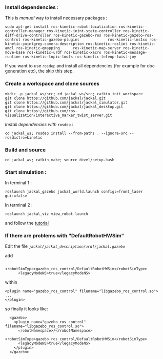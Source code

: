 ### Install dependencies :

This is *manual* way to install necessary packages :
```
sudo apt-get install ros-kinetic-robot-localization ros-kinetic-controller-manager ros-kinetic-joint-state-controller ros-kinetic-diff-drive-controller ros-kinetic-gazebo-ros ros-kinetic-gazebo-ros-control ros-kinetic-gazebo-plugins             ros-kinetic-lms1xx ros-kinetic-pointgrey-camera-description ros-kinetic-roslint ros-kinetic-amcl ros-kinetic-gmapping      ros-kinetic-map-server ros-kinetic-move-base ros-kinetic-urdf ros-kinetic-xacro ros-kinetic-message-runtime ros-kinetic-topic-tools ros-kinetic-teleop-twist-joy
```
If you want to use `rosdep` and install all dependencies (for example for doc generation etc), the skip this step.


### Create a workspace and clone sources
```
mkdir -p jackal_ws/src; cd jackal_ws/src; catkin_init_workspace
git clone https://github.com/jackal/jackal.git
git clone https://github.com/jackal/jackal_simulator.git
git clone https://github.com/jackal/jackal_desktop.git
git clone https://github.com/ros-visualization/interactive_marker_twist_server.git
```

*Install dependencies with* `rosdep` : 
```
cd jackal_ws; rosdep install --from-paths . --ignore-src --rosdistro=kinetic
```

### Build and source

```
cd jackal_ws; catkin_make; source devel/setup.bash
```
### Start simulation : 

In terminal 1 :
```
roslaunch jackal_gazebo jackal_world.launch config:=front_laser gui:=false
```
In terminal 2 :
```
roslaunch jackal_viz view_robot.launch
```
and follow the [tutorial](http://docs.ros.org/indigo/api/jackal_tutorials/html/simulation.html)


### If there are problems with "DefaultRobotHWSim"
Edit the file *``jackal/jackal_description/urdf/jackal.gazebo``*

add
```
      <robotSimType>gazebo_ros_control/DefaultRobotHWSim</robotSimType>
      <legacyModeNS>true</legacyModeNS>
```
within
``` 
<plugin name="gazebo_ros_control" filename="libgazebo_ros_control.so"> 
... 
</plugin> 
```

so finally it looks like:
```
  <gazebo>
    <plugin name="gazebo_ros_control" filename="libgazebo_ros_control.so">
      <robotNamespace>/</robotNamespace>
      <robotSimType>gazebo_ros_control/DefaultRobotHWSim</robotSimType>
      <legacyModeNS>true</legacyModeNS>
    </plugin>
  </gazebo>
```
